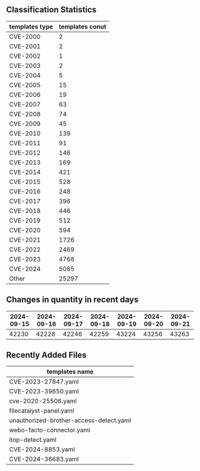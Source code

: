 ## Classification Statistics
| templates type | templates conut | 
| --- | --- |
| CVE-2000 | 2 |
| CVE-2001 | 2 |
| CVE-2002 | 1 |
| CVE-2003 | 2 |
| CVE-2004 | 5 |
| CVE-2005 | 15 |
| CVE-2006 | 19 |
| CVE-2007 | 63 |
| CVE-2008 | 74 |
| CVE-2009 | 45 |
| CVE-2010 | 139 |
| CVE-2011 | 91 |
| CVE-2012 | 146 |
| CVE-2013 | 169 |
| CVE-2014 | 421 |
| CVE-2015 | 528 |
| CVE-2016 | 248 |
| CVE-2017 | 396 |
| CVE-2018 | 446 |
| CVE-2019 | 512 |
| CVE-2020 | 594 |
| CVE-2021 | 1726 |
| CVE-2022 | 2469 |
| CVE-2023 | 4768 |
| CVE-2024 | 5085 |
| Other | 25297 |
## Changes in quantity in recent days
|2024-09-15 | 2024-09-16 | 2024-09-17 | 2024-09-18 | 2024-09-19 | 2024-09-20 | 2024-09-21|
|--- | ------ | ------ | ------ | ------ | ------ | ---|
|42230 | 42228 | 42246 | 42259 | 43224 | 43256 | 43263|
## Recently Added Files
| templates name | 
| --- |
| CVE-2023-27847.yaml |
| CVE-2023-39650.yaml |
| cve-2020-25506.yaml |
| filecatalyst-panel.yaml |
| unauthorized-brother-access-detect.yaml |
| webo-facto-connector.yaml |
| itop-detect.yaml |
| CVE-2024-8853.yaml |
| CVE-2024-36683.yaml |
